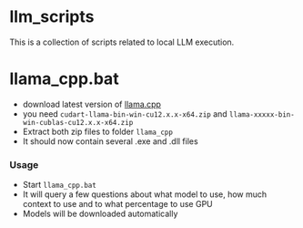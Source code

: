 # llm_scripts
This is a collection of scripts related to local LLM execution.

# llama_cpp.bat
- download latest version of [llama.cpp](https://github.com/ggerganov/llama.cpp/releases)
- you need `cudart-llama-bin-win-cu12.x.x-x64.zip` and `llama-xxxxx-bin-win-cublas-cu12.x.x-x64.zip`
- Extract both zip files to folder `llama_cpp`
- It should now contain several .exe and .dll files

### Usage
- Start `llama_cpp.bat`
- It will query a few questions about what model to use, how much context to use and to what percentage to use GPU
- Models will be downloaded automatically
